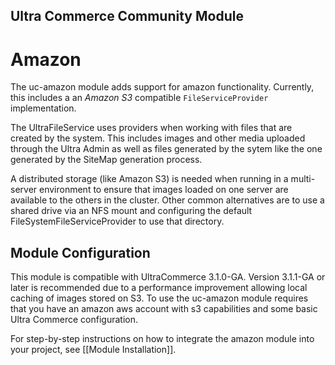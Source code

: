 ## Ultra Commerce Community Module

# Amazon

The uc-amazon module adds support for amazon functionality.   Currently, this includes a an *Amazon S3* 
compatible `FileServiceProvider` implementation. 

The UltraFileService uses providers when working with files that are created by the system.   This includes images and 
other media uploaded through the Ultra Admin as well as files generated by the sytem like the one generated by the 
SiteMap generation process.

A distributed storage (like Amazon S3) is needed when running in a multi-server environment to ensure that images loaded on 
one server are available to the others in the cluster.  Other common alternatives are to use a shared drive via an NFS mount 
and configuring the default FileSystemFileServiceProvider to use that directory.

## Module Configuration
This module is compatible with UltraCommerce 3.1.0-GA.   Version 3.1.1-GA or later is recommended due to a 
performance improvement allowing local caching of images stored on S3.   To use the uc-amazon module requires that you 
have an amazon aws account with s3 capabilities and some basic Ultra Commerce configuration.

For step-by-step instructions on how to integrate the amazon module into your project, see [[Module Installation]].
